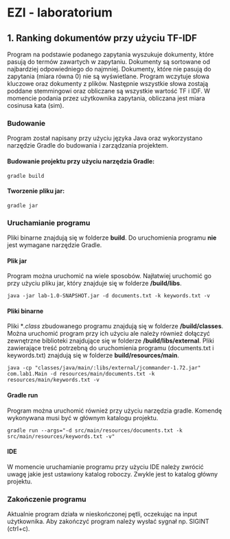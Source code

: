 # EZI - laboratorium
## 1. Ranking dokumentów przy użyciu TF-IDF
Program na podstawie podanego zapytania wyszukuje dokumenty, które pasują do termów zawartych w zapytaniu.
Dokumenty są sortowane od najbardziej odpowiedniego do najmniej. Dokumenty, które nie pasują do zapytania (miara równa 0) nie są wyświetlane.
Program wczytuje słowa kluczowe oraz dokumenty z plików. Następnie wszystkie słowa zostają poddane stemmingowi oraz obliczane są wszystkie wartość TF i IDF.
W momencie podania przez użytkownika zapytania, obliczana jest miara cosinusa kata (sim).

### Budowanie
Program został napisany przy użyciu języka Java oraz wykorzystano narzędzie Gradle do budowania i zarządzania projektem.

#### Budowanie projektu przy użyciu narzędzia Gradle:
```
gradle build
```

#### Tworzenie pliku jar:
```
gradle jar
```

### Uruchamianie programu
Pliki binarne znajdują się w folderze **build**. Do uruchomienia programu **nie** jest wymagane narzędzie Gradle.
#### Plik jar
Program można uruchomić na wiele sposobów. Najłatwiej uruchomić go przy użyciu pliku jar, który znajduje się w folderze **/build/libs**.

```
java -jar lab-1.0-SNAPSHOT.jar -d documents.txt -k keywords.txt -v
```

#### Pliki binarne
Pliki **.class* zbudowanego programu znajdują się w folderze **/build/classes**. Można uruchomić program przy ich użyciu ale należy również dołączyć zewnętrzne biblioteki znajdujące się w folderze **/build/libs/external**. Pliki zawierające treść potrzebną do uruchomienia programu (documents.txt i keywords.txt) znajdują się w folderze **build/resources/main**.
```
java -cp "classes/java/main/:libs/external/jcommander-1.72.jar" com.lab1.Main -d resources/main/documents.txt -k resources/main/keywords.txt -v
```

#### Gradle run
Program można uruchomić również przy użyciu narzędzia gradle. Komendę wykonywana musi być w głównym katalogu projektu.
```
gradle run --args="-d src/main/resources/documents.txt -k src/main/resources/keywords.txt -v"
```

#### IDE
W momencie uruchamianie programu przy użyciu IDE należy zwrócić uwagę jakie jest ustawiony katalog roboczy. Zwykle jest to katalog główny projektu.

### Zakończenie programu
Aktualnie program działa w nieskończonej pętli, oczekując na input użytkownika. Aby zakończyć program należy wysłać sygnał np. SIGINT (ctrl+c).
